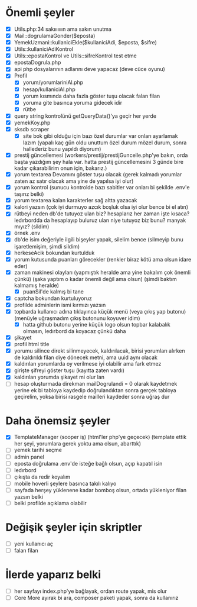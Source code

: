 # Önemli şeyler
- [X] Utils.php:34 sakııııııın ama sakın unutma
- [X] Mail::dogrulamaGonder($eposta)
- [X] YemekUzmani::kullaniciEkle($kullaniciAdi, $eposta, $sifre)
- [X] Utils::kullaniciAdiKontrol
- [X] Utils::epostaKontrol ve Utils::sifreKontrol test etme
- [X] epostaDogrula.php
- [X] api php dosyalarının adlarını deve yapacaz (deve cüce oyunu)
- [X] Profil
    - [X] yorum/yorumlariniAl.php
    - [X] hesap/kullaniciAl.php
    - [X] yorum kısmında daha fazla göster tuşu olacak falan filan
    - [X] yoruma gite basınca yoruma gidecek idir
    - [X] rütbe
- [X] query string kontrolünü getQueryData()'ya geçir her yerde
- [X] yemekKoy.php
- [X] sksdb scraper
    - [X] site bok gibi olduğu için bazı özel durumlar var onları ayarlamak lazım (yapalı kaç gün oldu unuttum özel durum mözel durum, sonra hallederiz bunu yapıldı diyorum)
- [X] prestij güncellemesi (workers/prestij/prestijGuncelle.php'ye bakın, orda başta yazdığım şey hala var. hatta prestij güncellemesini 3 günde bire kadar çıkarabilirim onun için, bakarız.)
- [X] yorum textarea Devamını göster tuşu olacak (gerek kalmadı yorumlar zaten az satır olacak ama yine de yapılsa iyi olur)
- [X] yorum kontrol (sunucu kontrolde bazı sabitler var onları bi şekilde .env'e taşırız belki)
- [X] yorum textarea kalan karakterler sağ altta yazacak
- [X] kalori yazsın (çok iyi durmuyo azcık boşluk olsa iyi olur bence bi el atın)
- [X] rütbeyi neden db'de tutuyoz ulan biz? hesaplarız her zaman işte kısaca? ledırbordda da hesaplayıp buluruz ulan niye tutuyoz biz bunu? manyak mıyız? (sildim)
- [X] örnek .env
- [X] db'de isim değeriyle ilgili bişeyler yapak, silelim bence (silmeyip bunu işaretlemişim, şimdi sildim)
- [X] herkeseAcik bokundan kurtulduk
- [X] yorum kutusunda puanları görecekler (renkler biraz kötü ama olsun idare eder)
- [X] zaman makinesi olayları (yapmıştık heralde ama yine bakalım çok önemli çünkü) (şaka yaptım o kadar önemli değil ama olsun) (şimdi baktım kalmamış heralde)
    - [X] puanSil'de kalmış bi tane
- [X] captcha bokundan kurtuluyoruz
- [X] profilde adminlerin ismi kırmızı yazsın
- [X] topbarda kullanıcı adına tıklayınca küçük menü (veya çıkış yap butonu) (menüyle uğraşmadım çıkış butonunu koyuver idim)
    - [X] hatta github butonu yerine küçük logo olsun topbar kalabalık olmasın, ledırbord da koyacaz çünkü daha
- [X] şikayet
- [X] profil html title
- [X] yorumu silince direkt silinmeyecek, kaldırılacak, birisi yorumları alırken de kaldırıldı filan diye dönecek metni, ama uuid aynı olacak
- [X] kaldırılan yorumlarda oy verilmese iyi olabilir ama fark etmez
- [X] girişte şifreyi göster tuşu (kayıtta zaten vardı)
- [X] kaldırılan yorumda şikayet mi olur lan
- [ ] hesap oluşturmada direkman mailDogrulandi = 0 olarak kaydetmek yerine ek bi tabloya kaydedip doğrulandıktan sonra gerçek tabloya geçirelim, yoksa birisi rasgele mailleri kaydeder sonra uğraş dur

# Daha önemsiz şeyler
- [X] TemplateManager (sooper iş) (html'ler php'ye geçecek) (template ettik her şeyi, yorumlara gerek yoktu ama olsun, abarttık)
- [ ] yemek tarihi seçme
- [ ] admin panel
- [ ] eposta doğrulama .env'de isteğe bağlı olsun, açıp kapatıl isin
- [ ] ledırbord
- [ ] çıkışta da redir koyalım
- [ ] mobile hoverli şeylere basınca takılı kalıyo
- [ ] sayfada herşey yüklenene kadar bomboş olsun, ortada yükleniyor filan yazsın belki
- [ ] belki profilde açıklama olabilir

# Değişik şeyler için skriptler
- [ ] yeni kullanıcı aç
- [ ] falan filan

# İlerde yaparız belki
- [ ] her sayfayı index.php'ye bağlayak, ordan route yapak, mis olur
- [ ] Core More ayırak bi ara, composer paketi yapak, sonra da kullanırız